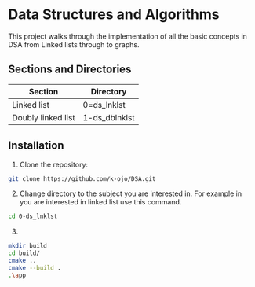 # Data Structures and Algorithms

This project walks through the implementation of all the basic concepts in DSA from Linked lists through to graphs.

## Sections and Directories

| Section            | Directory     |
| ------------------ | ------------- |
| Linked list        | 0=ds_lnklst   |
| Doubly linked list | 1-ds_dblnklst |

## Installation 

1. Clone the repository:

```bash
git clone https://github.com/k-ojo/DSA.git
```
2. Change directory to the subject you are interested in. For example in you are interested in linked list use this command.

```bash
cd 0-ds_lnklst
```

3. 
```bash
mkdir build
cd build/
cmake ..
cmake --build .
.\app
```
